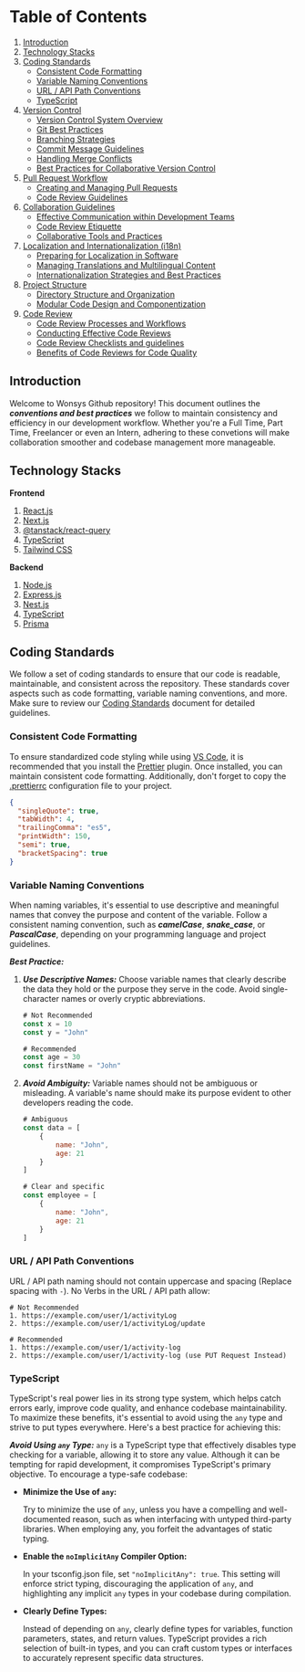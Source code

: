 # Table of Contents
1. [Introduction](#introduction)
2. [Technology Stacks](#technology-stacks)
3. [Coding Standards](#coding-standards)
   - [Consistent Code Formatting](#cosistent-code-formatting)
   - [Variable Naming Conventions](#variable-naming-conventions)
   - [URL / API Path Conventions](#url--api-path-conventions)
   - [TypeScript](#typescript)
4. [Version Control](#version-control)
   - [Version Control System Overview](#version-control-system-overview)
   - [Git Best Practices](#git-best-practices)
   - [Branching Strategies](#branching-strategies)
   - [Commit Message Guidelines](#commit-message-guidelines)
   - [Handling Merge Conflicts](#handling-merge-conflicts)
   - [Best Practices for Collaborative Version Control](#best-practices-for-collaborative-version-control)
5. [Pull Request Workflow](#pull-request-workflow)
   - [Creating and Managing Pull Requests](#creating-and-managing-pull-requests)
   - [Code Review Guidelines](#code-review-guidelines)
6. [Collaboration Guidelines](#collaboration-guidelines)
   - [Effective Communication within Development Teams](#effective-communication-within-development-teams)
   - [Code Review Etiquette](#code-review-etiquette)
   - [Collaborative Tools and Practices](#collaborative-tools-and-practices)
7. [Localization and Internationalization (i18n)](#localization-and-internationalization)
   - [Preparing for Localization in Software](#preparing-for-localization-in-software)
   - [Managing Translations and Multilingual Content](#managing-translations-and-multilingual-content)
   - [Internationalization Strategies and Best Practices](#internationalization-strategies-and-best-practices)
8. [Project Structure](#project-structure)
   - [Directory Structure and Organization](#directory-structure-and-organization)
   - [Modular Code Design and Componentization](#modular-code-design-and-componentization)
9. [Code Review](#code-review)
   - [Code Review Processes and Workflows](#code-review-processes-and-workflows)
   - [Conducting Effective Code Reviews](#conducting-effective-code-reviews)
   - [Code Review Checklists and guidelines](#code-review-checklists-and-guidelines)
   - [Benefits of Code Reviews for Code Quality](#benefits-of-code-reviews-for-code-quality)



## Introduction
Welcome to Wonsys Github repository! This document outlines the ***conventions and best practices*** we follow to maintain consistency and efficiency in our development workflow. Whether you're a Full Time, Part Time, Freelancer or even an Intern, adhering to these convetions will make collaboration smoother and codebase management more manageable.

## Technology Stacks
**Frontend**
1. [React.js](https://react.dev/)
2. [Next.js](https://nextjs.org/)
3. [@tanstack/react-query](https://tanstack.com/query/latest)
4. [TypeScript](https://www.typescriptlang.org/)
5. [Tailwind CSS](https://tailwindcss.com/)

**Backend**
1. [Node.js](https://nodejs.org/en)
2. [Express.js](https://expressjs.com/)
3. [Nest.js](https://nestjs.com/)
4. [TypeScript](https://www.typescriptlang.org/)
5. [Prisma](https://www.prisma.io/)

## Coding Standards
We follow a set of coding standards to ensure that our code is readable, maintainable, and consistent across the repository. These standards cover aspects such as code formatting, variable naming conventions, and more. Make sure to review our [Coding Standards](#coding-standards) document for detailed guidelines.

### Consistent Code Formatting
To ensure standardized code styling while using [VS Code](https://code.visualstudio.com/), it is recommended that you install the [Prettier](https://marketplace.visualstudio.com/items?itemName=esbenp.prettier-vscode) plugin. Once installed, you can maintain consistent code formatting. Additionally, don't forget to copy the [.prettierrc](https://github.com/Wonsys-Martech-Solutions/conventions-and-practices/blob/main/.prettierrc) configuration file to your project.
```json
{
  "singleQuote": true,
  "tabWidth": 4,
  "trailingComma": "es5",
  "printWidth": 150,
  "semi": true,
  "bracketSpacing": true
}
```

### Variable Naming Conventions
When naming variables, it's essential to use descriptive and meaningful names that convey the purpose and content of the variable. Follow a consistent naming convention, such as ***camelCase***, ***snake_case***, or ***PascalCase***, depending on your programming language and project guidelines.

***Best Practice:***
1. ***Use Descriptive Names:*** Choose variable names that clearly describe the data they hold or the purpose they serve in the code. Avoid single-character names or overly cryptic abbreviations.
    ```js
    # Not Recommended
    const x = 10
    const y = "John"

    # Recommended
    const age = 30
    const firstName = "John"
    ```
    
2. ***Avoid Ambiguity:*** Variable names should not be ambiguous or misleading. A variable's name should make its purpose evident to other developers reading the code.
   ```js
   # Ambiguous
   const data = [
       {
           name: "John",
           age: 21
       }
   ]

   # Clear and specific
   const employee = [
       {
           name: "John",
           age: 21
       }
   ]
   ```

### URL / API Path Conventions
URL / API path naming should not contain uppercase and spacing (Replace spacing with `-`). No Verbs in the URL / API path allow:
   ```
   # Not Recommended
   1. https://example.com/user/1/activityLog
   2. https://example.com/user/1/activityLog/update

   # Recommended
   1. https://example.com/user/1/activity-log
   2. https://example.com/user/1/activity-log (use PUT Request Instead)
   ```

### TypeScript
TypeScript's real power lies in its strong type system, which helps catch errors early, improve code quality, and enhance codebase maintainability. To maximize these benefits, it's essential to avoid using the `any` type and strive to put types everywhere. Here's a best practice for achieving this:

***Avoid Using `any` Type:***
`any` is a TypeScript type that effectively disables type checking for a variable, allowing it to store any value. Although it can be tempting for rapid development, it compromises TypeScript's primary objective. To encourage a type-safe codebase:
   
- **Minimize the Use of `any`:**
  
  Try to minimize the use of `any`, unless you have a compelling and well-documented reason, such as when interfacing with untyped third-party libraries. When employing any, you forfeit the advantages of static typing.
  
- **Enable the `noImplicitAny` Compiler Option:**
  
  In your tsconfig.json file, set `"noImplicitAny": true`. This setting will enforce strict typing, discouraging the application of `any`, and highlighting any implicit `any` types in your codebase during compilation.
  
- **Clearly Define Types:**
  
  Instead of depending on `any`, clearly define types for variables, function parameters, states, and return values. TypeScript provides a rich selection of built-in types, and you can craft custom types or interfaces to accurately represent specific data structures.
